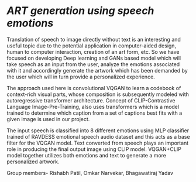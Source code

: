 # *ART generation using speech emotions*
Translation of speech to image directly without text is an interesting and useful topic due to the potential application in computer-aided design, human to computer interaction, creation of an art form, etc. So we have focused on developing Deep learning and GANs based model which will take speech as an input from the user, analyze the emotions associated with it and accordingly generate the artwork which has been demanded by the user which will in turn provide a personalized experience. 

The approach used here is convolutional VQGAN to learn a codebook of context-rich visual parts, whose composition is subsequently modeled with autoregressive transformer architecture. Concept of CLIP-Contrastive Language Image-Pre-Training, also uses transformers which is a model trained to determine which caption from a set of captions best fits with a given image is used in our project. 

The input speech is classified into 8 different emotions using MLP classifier trained of RAVDESS emotional speech audio dataset and this acts as a base filter for the VQGAN model. Text converted from speech plays an important role in producing the final output image using CLIP model. VQGAN+CLIP model together utilizes both emotions and text to generate a more personalized artwork.

Group members- Rishabh Patil, Omkar Narvekar, Bhagawatiraj Yadav
